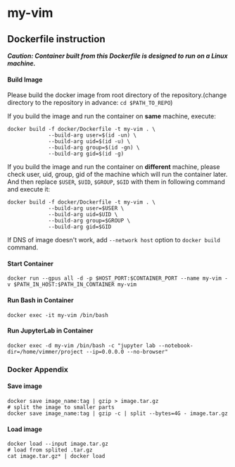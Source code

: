 # my-vim

## Dockerfile instruction
**_Caution: Container built from this Dockerfile is designed to run on a Linux machine._**

#### Build Image
Please build the docker image from root directory of the repository.(change directory to the repository in advance: `cd $PATH_TO_REPO`)

If you build the image and run the container on **same** machine, execute:
```
docker build -f docker/Dockerfile -t my-vim . \
             --build-arg user=$(id -un) \
             --build-arg uid=$(id -u) \
             --build-arg group=$(id -gn) \
             --build-arg gid=$(id -g)
```

If you build the image and run the container on **different** machine, please check user, uid, group, gid of the machine which will run the container later. And then replace `$USER`, `$UID`, `$GROUP`, `$GID` with them in following command and execute it:
```
docker build -f docker/Dockerfile -t my-vim . \
             --build-arg user=$USER \
             --build-arg uid=$UID \
             --build-arg group=$GROUP \
             --build-arg gid=$GID
```
If DNS of image doesn't work, add `--network host` option to `docker build` command.

#### Start Container
```
docker run --gpus all -d -p $HOST_PORT:$CONTAINER_PORT --name my-vim -v $PATH_IN_HOST:$PATH_IN_CONTAINER my-vim
```

#### Run Bash in Container
```
docker exec -it my-vim /bin/bash
```

#### Run JupyterLab in Container
```
docker exec -d my-vim /bin/bash -c "jupyter lab --notebook-dir=/home/vimmer/project --ip=0.0.0.0 --no-browser"
```

### Docker Appendix
#### Save image
```
docker save image_name:tag | gzip > image.tar.gz
# split the image to smaller parts
docker save image_name:tag | gzip -c | split --bytes=4G - image.tar.gz
```

#### Load image
```
docker load --input image.tar.gz
# load from splited .tar.gz
cat image.tar.gz* | docker load
```

